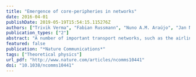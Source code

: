 ```yaml
---
title: "Emergence of core-peripheries in networks"
date: 2016-04-01
publishDate: 2019-05-19T15:54:15.115276Z
authors: ["Trivik Verma", "Fabian Russmann", "Nuno A.M. Araújo", "Jan Nagler", "Hans J. Herrmann"]
publication_types: ["2"]
abstract: "A number of important transport networks, such as the airline and trade networks of the world, exhibit a characteristic core-periphery structure, wherein a few nodes are highly interconnected and the rest of the network frays into a tree. Mechanisms underlying the emergence of core-peripheries, however, remain elusive. Here, we demonstrate that a simple pruning process based on removal of underutilized links and redistribution of loads can lead to the emergence of core-peripheries. Links are assumed beneficial if they either carry a sufficiently large load or are essential for global connectivity. This incentivized redistribution process is controlled by a single parameter which balances connectivity and profit. The obtained networks exhibit a highly resilient and connected core with a frayed periphery. The balanced network shows a higher resilience than the World Airline Network or the World Trade Network, revealing a pathway towards robust structural features through pruning."
featured: false
publication: "*Nature Communications*"
tags: ["Theoretical physics"]
url_pdf: "http://www.nature.com/articles/ncomms10441"
doi: "10.1038/ncomms10441"
---
```


